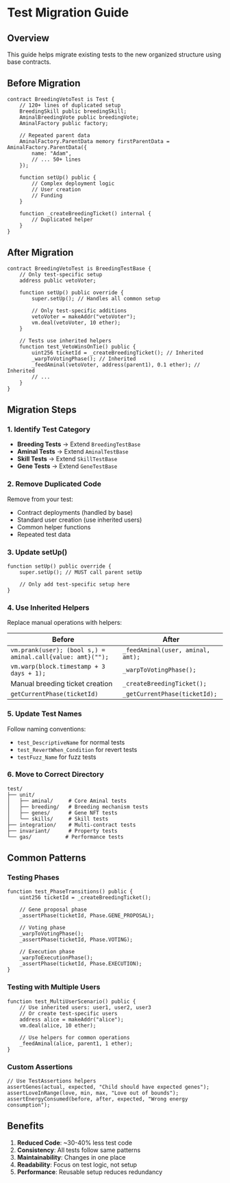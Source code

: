 # Test Migration Guide

## Overview

This guide helps migrate existing tests to the new organized structure using base contracts.

## Before Migration

```solidity
contract BreedingVetoTest is Test {
    // 120+ lines of duplicated setup
    BreedingSkill public breedingSkill;
    AminalBreedingVote public breedingVote;
    AminalFactory public factory;
    
    // Repeated parent data
    AminalFactory.ParentData memory firstParentData = AminalFactory.ParentData({
        name: "Adam",
        // ... 50+ lines
    });
    
    function setUp() public {
        // Complex deployment logic
        // User creation
        // Funding
    }
    
    function _createBreedingTicket() internal {
        // Duplicated helper
    }
}
```

## After Migration

```solidity
contract BreedingVetoTest is BreedingTestBase {
    // Only test-specific setup
    address public vetoVoter;
    
    function setUp() public override {
        super.setUp(); // Handles all common setup
        
        // Only test-specific additions
        vetoVoter = makeAddr("vetoVoter");
        vm.deal(vetoVoter, 10 ether);
    }
    
    // Tests use inherited helpers
    function test_VetoWinsOnTie() public {
        uint256 ticketId = _createBreedingTicket(); // Inherited
        _warpToVotingPhase(); // Inherited
        _feedAminal(vetoVoter, address(parent1), 0.1 ether); // Inherited
        // ...
    }
}
```

## Migration Steps

### 1. Identify Test Category

- **Breeding Tests** → Extend `BreedingTestBase`
- **Aminal Tests** → Extend `AminalTestBase`  
- **Skill Tests** → Extend `SkillTestBase`
- **Gene Tests** → Extend `GeneTestBase`

### 2. Remove Duplicated Code

Remove from your test:
- Contract deployments (handled by base)
- Standard user creation (use inherited users)
- Common helper functions
- Repeated test data

### 3. Update setUp()

```solidity
function setUp() public override {
    super.setUp(); // MUST call parent setUp
    
    // Only add test-specific setup here
}
```

### 4. Use Inherited Helpers

Replace manual operations with helpers:

| Before | After |
|--------|-------|
| `vm.prank(user); (bool s,) = aminal.call{value: amt}("");` | `_feedAminal(user, aminal, amt);` |
| `vm.warp(block.timestamp + 3 days + 1);` | `_warpToVotingPhase();` |
| Manual breeding ticket creation | `_createBreedingTicket();` |
| `getCurrentPhase(ticketId)` | `_getCurrentPhase(ticketId);` |

### 5. Update Test Names

Follow naming conventions:
- `test_DescriptiveName` for normal tests
- `test_RevertWhen_Condition` for revert tests
- `testFuzz_Name` for fuzz tests

### 6. Move to Correct Directory

```
test/
├── unit/
│   ├── aminal/     # Core Aminal tests
│   ├── breeding/   # Breeding mechanism tests
│   ├── genes/      # Gene NFT tests
│   └── skills/     # Skill tests
├── integration/    # Multi-contract tests
├── invariant/      # Property tests
└── gas/           # Performance tests
```

## Common Patterns

### Testing Phases

```solidity
function test_PhaseTransitions() public {
    uint256 ticketId = _createBreedingTicket();
    
    // Gene proposal phase
    _assertPhase(ticketId, Phase.GENE_PROPOSAL);
    
    // Voting phase
    _warpToVotingPhase();
    _assertPhase(ticketId, Phase.VOTING);
    
    // Execution phase
    _warpToExecutionPhase();
    _assertPhase(ticketId, Phase.EXECUTION);
}
```

### Testing with Multiple Users

```solidity
function test_MultiUserScenario() public {
    // Use inherited users: user1, user2, user3
    // Or create test-specific users
    address alice = makeAddr("alice");
    vm.deal(alice, 10 ether);
    
    // Use helpers for common operations
    _feedAminal(alice, parent1, 1 ether);
}
```

### Custom Assertions

```solidity
// Use TestAssertions helpers
assertGenes(actual, expected, "Child should have expected genes");
assertLoveInRange(love, min, max, "Love out of bounds");
assertEnergyConsumed(before, after, expected, "Wrong energy consumption");
```

## Benefits

1. **Reduced Code**: ~30-40% less test code
2. **Consistency**: All tests follow same patterns
3. **Maintainability**: Changes in one place
4. **Readability**: Focus on test logic, not setup
5. **Performance**: Reusable setup reduces redundancy